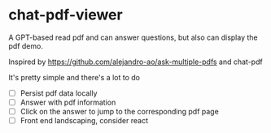 # chat-pdf-viewer

A GPT-based read pdf and can answer questions, but also can display the pdf demo.

Inspired by https://github.com/alejandro-ao/ask-multiple-pdfs and chat-pdf

It's pretty simple and there's a lot to do

- [ ] Persist pdf data locally
- [ ] Answer with pdf information
- [ ] Click on the answer to jump to the corresponding pdf page
- [ ] Front end landscaping, consider react
